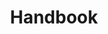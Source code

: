 ---
layout: page
title: Handbook
description: 'A guide for all things robotics'
nav-menu: true
image: guide.png
weight: 3
---